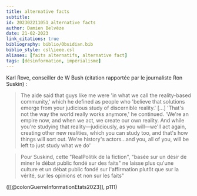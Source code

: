 ```yaml
---
title: alternative facts
subtitle:
id: 202302211051_alternative facts
author: Damien Belvèze
date: 21-02-2023
link_citations: true
bibliography: biblio/Obsidian.bib
biblio_style: csl\ieee.csl
aliases: [faits alternatifs, alternative fact]
tags: [désinformation, impérialisme]
---
```


Karl Rove, conseiller de W Bush (citation rapportée par le journaliste Ron Suskin) : 

>The aide said that guys like me were 'in what we call the reality-based community,' which he defined as people who 'believe that solutions emerge from your judicious study of discernible reality.' [...] 'That's not the way the world really works anymore,' he continued. 'We're an empire now, and when we act, we create our own reality. And while you're studying that reality—judiciously, as you will—we'll act again, creating other new realities, which you can study too, and that's how things will sort out. We're history's actors...and you, all of you, will be left to just study what we do'

> Pour Suskind, cette "RealPolitik de la fiction", "basée sur un désir de miner le débat public fondé sur des faits" ne laisse plus qu'une culture et un débat public fondé sur l'affirmation plutôt que sur la vérité, sur les opinions et non sur les faits"

([[@colonGuerreInformationEtats2023]], p111)
